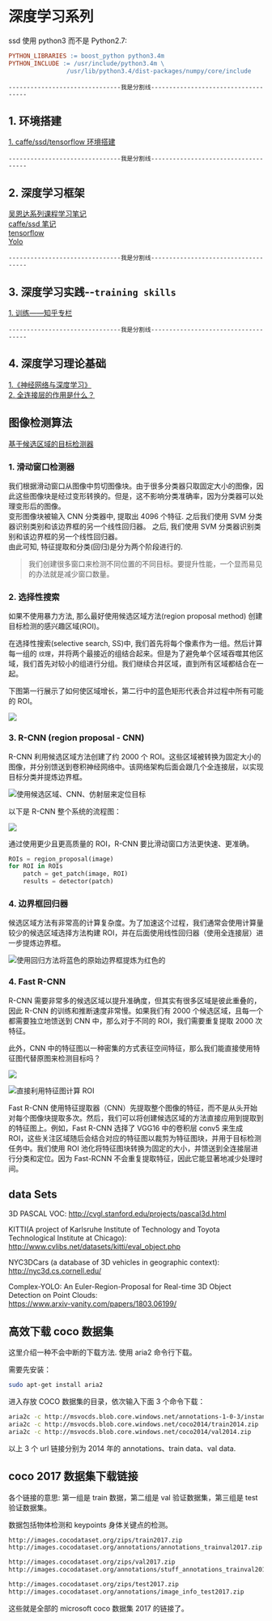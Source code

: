 # 深度学习系列

ssd 使用 python3 而不是 Python2.7:   
```makefile
PYTHON_LIBRARIES := boost_python python3.4m
PYTHON_INCLUDE := /usr/include/python3.4m \
                /usr/lib/python3.4/dist-packages/numpy/core/include
```

`-------------------------------我是分割线------------------------------------`
## 1. 环境搭建   
[1. caffe/ssd/tensorflow 环境搭建](./dev_enviroment/)    

`-------------------------------我是分割线------------------------------------`
## 2. 深度学习框架
[ 吴恩达系列课程学习笔记](./common/doc/Andrew_Ng)   
[ caffe/ssd 笔记](./caffe_ssd/)    
[ tensorflow ](./tensorflow/)   
[ Yolo ](./yolo/YOLO_README.md)   

`-------------------------------我是分割线------------------------------------`
## 3. 深度学习实践--`training skills`   
[1. 训练——知乎专栏](https://zhuanlan.zhihu.com/p/27763696)         

`-------------------------------我是分割线------------------------------------`
## 4. 深度学习理论基础
[1.《神经网络与深度学习》](https://www.gitbook.com/book/tigerneil/neural-networks-and-deep-learning-zh/details)      
[2. 全连接层的作用是什么？](./doc/common/doc/role_of_full_connections.md)   


## 图像检测算法    

[基于候选区域的目标检测器](https://mp.weixin.qq.com/s?__biz=MzA3MzI4MjgzMw==&mid=2650741534&idx=1&sn=02dc164ffcedbf22124b97841ba67fe5&chksm=871adf60b06d567690fa2328b161c012a464687768e50f812a51b5533a7d68b99af1cf8f02b8&mpshare=1&scene=1&srcid=0502bxw5ni18dgAgWNwNLMml&pass_ticket=NzCwwBSPdP24YN41TZYcAAPBVkhYakzUVgSY%2BFROycimwoBfT%2FiIb2KS3AEb9T%2BG#rd)

### 1. 滑动窗口检测器   

我们根据滑动窗口从图像中剪切图像块。由于很多分类器只取固定大小的图像，因此这些图像块是经过变形转换的。但是，这不影响分类准确率，因为分类器可以处理变形后的图像。    
变形图像块被输入 CNN 分类器中, 提取出 4096 个特征. 之后我们使用 SVM 分类器识别类别和该边界框的另一个线性回归器。 之后, 我们使用 SVM 分类器识别类别和该边界框的另一个线性回归器。    
由此可知, 特征提取和分类(回归)是分为两个阶段进行的.    

> 我们创建很多窗口来检测不同位置的不同目标。要提升性能，一个显而易见的办法就是减少窗口数量。    

### 2. 选择性搜索     

如果不使用暴力方法, 那么最好使用候选区域方法(region proposal method) 创建目标检测的感兴趣区域(ROI)。     

在选择性搜索(selective search, SS)中, 我们首先将每个像素作为一组。然后计算每一组的 `纹理`，并将两个最接近的组结合起来。但是为了避免单个区域吞噬其他区域，我们首先对较小的组进行分组。我们继续合并区域，直到所有区域都结合在一起。      

下图第一行展示了如何使区域增长，第二行中的蓝色矩形代表合并过程中所有可能的 ROI。    

![](https://mmbiz.qpic.cn/mmbiz_png/KmXPKA19gW8H2Xghj59KZqesWzoictPPAef4WDUpnFGWib6CaISP6ht9IZoa2NDHn56oKSwv5p6icA1nyRnNQ4gvw/640?wx_fmt=png&tp=webp&wxfrom=5&wx_lazy=1)  

### 3. R-CNN (region proposal - CNN)    

R-CNN 利用候选区域方法创建了约 2000 个 ROI。这些区域被转换为固定大小的图像，并分别馈送到卷积神经网络中。该网络架构后面会跟几个全连接层，以实现目标分类并提炼边界框。    

![使用候选区域、CNN、仿射层来定位目标](https://mmbiz.qpic.cn/mmbiz_jpg/KmXPKA19gW8H2Xghj59KZqesWzoictPPAszhOYK9DEFJv9IALfUVQUf2IUQWLnmJXlvstxm5Ijkow1XkmG6YV9g/640?wx_fmt=jpeg&tp=webp&wxfrom=5&wx_lazy=1)   

以下是 R-CNN 整个系统的流程图：

![](https://mmbiz.qpic.cn/mmbiz_png/KmXPKA19gW8H2Xghj59KZqesWzoictPPA8It7ORemXW5SasIicS1tWIiarIBN5cgdX05fwfBEnlPWOO1Bg9h5WFnQ/640?wx_fmt=png&tp=webp&wxfrom=5&wx_lazy=1)  

通过使用更少且更高质量的 ROI，R-CNN 要比滑动窗口方法更快速、更准确。
```python
ROIs = region_proposal(image)
for ROI in ROIs
    patch = get_patch(image, ROI)
    results = detector(patch)
```

### 4. 边界框回归器    
 
候选区域方法有非常高的计算复杂度。为了加速这个过程，我们通常会使用计算量较少的候选区域选择方法构建 ROI，并在后面使用线性回归器（使用全连接层）进一步提炼边界框。     

![使用回归方法将蓝色的原始边界框提炼为红色的](https://mmbiz.qpic.cn/mmbiz_jpg/KmXPKA19gW8H2Xghj59KZqesWzoictPPAsO56GOPxEN5t3zMBGcOsEunnJQxuZeLqbpXrD0YVMmxAiavXibPFsYCw/640?wx_fmt=jpeg&tp=webp&wxfrom=5&wx_lazy=1)   

### 4. Fast R-CNN    

R-CNN 需要非常多的候选区域以提升准确度，但其实有很多区域是彼此重叠的，因此 R-CNN 的训练和推断速度非常慢。如果我们有 2000 个候选区域，且每一个都需要独立地馈送到 CNN 中，那么对于不同的 ROI，我们需要重复提取 2000 次特征。

此外，CNN 中的特征图以一种密集的方式表征空间特征，那么我们能直接使用特征图代替原图来检测目标吗？    

![](https://mmbiz.qpic.cn/mmbiz_png/KmXPKA19gW8H2Xghj59KZqesWzoictPPAYlN0qibbvBoaaLCaXtjNGE2icFHfWUjajfKvDpgMiajibBDPEaVmjh7M3Q/640?wx_fmt=png&tp=webp&wxfrom=5&wx_lazy=1)

![直接利用特征图计算 ROI](https://mmbiz.qpic.cn/mmbiz_jpg/KmXPKA19gW8H2Xghj59KZqesWzoictPPAM6S59jKSOvE0pPqooETv5RtQJzsaddyR8oMMxk4KOXYibTyUDgMqMUg/640?wx_fmt=jpeg&tp=webp&wxfrom=5&wx_lazy=1)

Fast R-CNN 使用特征提取器（CNN）先提取整个图像的特征，而不是从头开始对每个图像块提取多次。然后，我们可以将创建候选区域的方法直接应用到提取到的特征图上。例如，Fast R-CNN 选择了 VGG16 中的卷积层 conv5 来生成 ROI，这些关注区域随后会结合对应的特征图以裁剪为特征图块，并用于目标检测任务中。我们使用 ROI 池化将特征图块转换为固定的大小，并馈送到全连接层进行分类和定位。因为 Fast-RCNN 不会重复提取特征，因此它能显著地减少处理时间。    


## data Sets

3D PASCAL VOC: 
    http://cvgl.stanford.edu/projects/pascal3d.html   

KITTI(A project of Karlsruhe Institute of Technology and Toyota Technological Institute at Chicago):   
    http://www.cvlibs.net/datasets/kitti/eval_object.php   

NYC3DCars (a database of 3D vehicles in geographic context):  
http://nyc3d.cs.cornell.edu/

Complex-YOLO: An Euler-Region-Proposal for Real-time 3D Object Detection on Point Clouds:  
    https://www.arxiv-vanity.com/papers/1803.06199/

## 高效下载 coco 数据集  

这里介绍一种不会中断的下载方法. 使用 aria2 命令行下载。   

需要先安装：

~~~bash
sudo apt-get install aria2
~~~

进入存放 COCO 数据集的目录，依次输入下面 3 个命令下载：  

~~~bash
aria2c -c http://msvocds.blob.core.windows.net/annotations-1-0-3/instances_train-val2014.zip 
aria2c -c http://msvocds.blob.core.windows.net/coco2014/train2014.zip 
aria2c -c http://msvocds.blob.core.windows.net/coco2014/val2014.zip 
~~~

以上 3 个 url 链接分别为 2014 年的 annotations、train data、val data.  

## coco 2017 数据集下载链接

各个链接的意思: 第一组是 train 数据，第二组是 val 验证数据集，第三组是 test 验证数据集。  

数据包括物体检测和 keypoints 身体关键点的检测。  

~~~html
http://images.cocodataset.org/zips/train2017.zip
http://images.cocodataset.org/annotations/annotations_trainval2017.zip

http://images.cocodataset.org/zips/val2017.zip
http://images.cocodataset.org/annotations/stuff_annotations_trainval2017.zip

http://images.cocodataset.org/zips/test2017.zip
http://images.cocodataset.org/annotations/image_info_test2017.zip
~~~

这些就是全部的 microsoft coco 数据集 2017 的链接了。  
